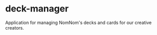 deck-manager
============

Application for managing NomNom's decks and cards for our creative creators.
